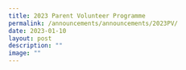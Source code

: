 ```yaml
---
title: 2023 Parent Volunteer Programme
permalink: /announcements/announcements/2023PV/
date: 2023-01-10
layout: post
description: ""
image: ""
---
```

